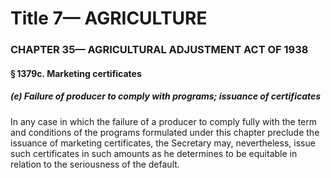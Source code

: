 
# Title 7— AGRICULTURE
### CHAPTER 35— AGRICULTURAL ADJUSTMENT ACT OF 1938
#### § 1379c. Marketing certificates
##### (e) Failure of producer to comply with programs; issuance of certificates

In any case in which the failure of a producer to comply fully with the term and conditions of the programs formulated under this chapter preclude the issuance of marketing certificates, the Secretary may, nevertheless, issue such certificates in such amounts as he determines to be equitable in relation to the seriousness of the default.
